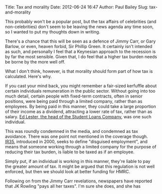 Title: Tax and morality
Date: 2012-06-24 16:47
Author: Paul Bailey
Slug: tax-and-morality

This probably won't be a popular post, but the tax affairs of
celebrities (and non-celebrities) don't seem to be leaving the news
agenda any time soon, so I wanted to put my thoughts down in writing.

There's a chance that this will be seen as a defence of Jimmy Carr, or
Gary Barlow, or even, heaven forbid, Sir Phillip Green. It certainly
isn't intended as such, and personally I feel that a Keynesian approach
to the recession is by far the most sensible. Given that, I do feel that
a higher tax burden needs be borne by the more well off.

What I don't think, however, is that morality should form part of how
tax is calculated. Here's why.

If you cast your mind back, you might remember a fair-sized kerfuffle
about certain individuals remuneration in the public sector. Without
going into too much detail, certain people with fixed-term contracts,
often in senior positions, were being paid through a limited company,
rather than as employees. By being paid in this manner, they could take
a large proportion of their income as a dividend, attracting a lower
rate of tax, rather than as salary. [Ed Lester, the head of the Student
Loans Company][1], was one such individual.

This was roundly condemned in the media, and condemned as tax avoidance.
There was one point not mentioned in the coverage though. [IR35][2],
introduced in 2000, seeks to define "disguised employment", and means
that someone working through a limited company for the purpose of
reducing their tax burden, is liable to be taxed as if an employee.

Simply put, if an individual is working in this manner, they're liable
to pay the greater amount of tax. It might be argued that this
regulation is not well enforced, but then we should look at better
funding for HMRC.

Following on from the Jimmy Carr revelations, newspapers have reported
that JK Rowling "pays all her taxes". I'm sure she does, and she has

 

  [1]: http://www.bbc.co.uk/news/uk-politics-16854187
  [2]: http://www.hmrc.gov.uk/ir35/
